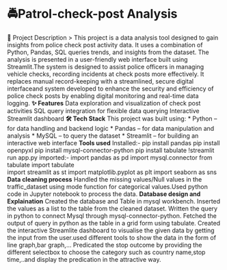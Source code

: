 # 🚔Patrol-check-post Analysis
  📖 Project Description
        > This project is a data analysis tool designed to gain insights from police check post activity data. It uses a combination of Python, Pandas, SQL queries       trends, and insights from the dataset. The analysis is presented in a user-friendly web interface built using Streamlit.The system is designed to assist            police officers in managing vehicle checks, recording incidents at check posts more effectively. It replaces manual record-keeping with a streamlined, secure       digital interfaceand system developed to enhance the security and efficiency of police check posts by enabling digital monitoring and real-time data logging.
**✨ Features**
        Data exploration and visualization of check post activities
        SQL query integration for flexible data querying
        Interactive Streamlit dashboard
**🛠 Tech Stack**
    This project was built using:
      * Python – for data handling and backend logic
      * Pandas – for data manipulation and analysis
      * MySQL – to query the dataset
      * Streamlit – for building an interactive web interface
**Tools used**
     Installed:-
            pip install pandas
            pip install openpyxl
            pip install mysql-connector-python
            pip install tabulate
            !streamlit run app.py
      imported:-
            import pandas as pd 
            import mysql.connector
            from tabulate import tabulate            
            import streamlit as st
            import matplotlib.pyplot as plt
            import seaborn as sns
**Data cleaning process**
            Handled the missing values/Null values in the traffic_dataset using mode function for categorical values.Used python code in Jupyter notebook to process the data.
**Database design and Explaination**
        Created the database and Table in mysql workbench.
        Inserted the values as a list to the table from the cleaned dataset.
        Written the query in python to connect Mysql through mysql-connector-python.
        Fetched the output of query in python as the table in a grid form using tabulate.
        Created the interactive Streamlite dashboard to visualise the given data by getting the input from the user.used different tools to show the 
        data in the form of line graph,bar graph,...
        Predicated the stop outcome by providing the different selectbox to choose the category such as country name,stop time,..and display the predication in the         attractive way. 






